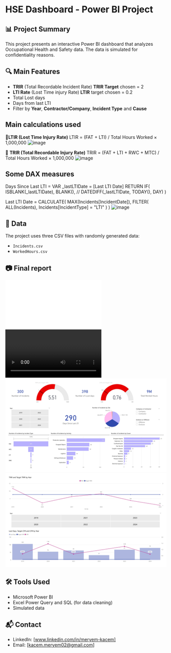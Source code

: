# HSE Dashboard - Power BI Project

## 📊 Project Summary
This project presents an interactive Power BI dashboard that analyzes Occupational Health and Safety data. The data is simulated for confidentiality reasons.

## 🔍 Main Features
- **TRIR** (Total Recordable Incident Rate)  **TRIR Target** chosen = 2
- **LTI Rate** (Lost Time injury Rate)  **LTIR** target chosen = 0.2
- Total Lost days
- Days from last LTI 
- Filter by **Year**, **Contractor/Company**, **Incident Type** and **Cause**

## Main calculations used 
🔹**LTIR (Lost Time Injury Rate)**
		LTIR =
		(FAT + LTI) / Total Hours Worked × 1,000,000
<img width="506" height="82" alt="image" src="https://github.com/user-attachments/assets/9210e2f9-85fd-49b1-8830-777c84f77f73" />


🔹 **TRIR (Total Recordable Injury Rate)**
	TRIR =
	(FAT + LTI + RWC + MTC) / Total Hours Worked × 1,000,000
<img width="568" height="82" alt="image" src="https://github.com/user-attachments/assets/0490c847-7a47-4857-8eb4-a3f98d791955" />

## Some DAX measures 
Days Since Last LTI = 
VAR _lastLTIDate = [Last LTI Date]
RETURN
    IF(
        ISBLANK(_lastLTIDate),
        BLANK(), // 
        DATEDIFF(_lastLTIDate, TODAY(), DAY)
    )

Last LTI Date = 
CALCULATE(
    MAX(Incidents[IncidentDate]),
    FILTER(
        ALL(Incidents),
        Incidents[IncidentType] = "LTI"
    )
)
<img width="671" height="340" alt="image" src="https://github.com/user-attachments/assets/d9c739cf-3966-4076-86de-efd301c83ba3" />

## 📁 Data
The project uses three CSV files with randomly generated data:
- `Incidents.csv`
- `WorkedHours.csv`

## 📷 Final report
![Dashboard Overview](HSEDashboardReport.pdf)
![Screenshot](HSE_Dashboard.mp4)
![Alt text](https://github.com/Meryemkacem/HSE-Dashboard-Power-BI/blob/main/HSEDashboardReport-images-0.jpg)
![Alt text](https://github.com/Meryemkacem/HSE-Dashboard-Power-BI/blob/main/HSEDashboardReport-images-1.jpg)

## 🛠 Tools Used
- Microsoft Power BI
- Excel Power Query and SQL (for data cleaning)
- Simulated data

## 📬 Contact
- LinkedIn: [www.linkedin.com/in/meryem-kacem]
- Email: [kacem.meryem02@gmail.com]
